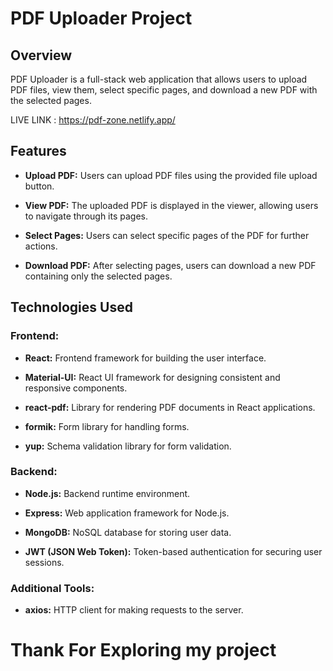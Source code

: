 # PDF Uploader Project

## Overview

PDF Uploader is a full-stack web application that allows users to upload PDF files, view them,
 select specific pages, and download a new PDF with the selected pages.

LIVE LINK : https://pdf-zone.netlify.app/

## Features

- **Upload PDF:** Users can upload PDF files using the provided file upload button.

- **View PDF:** The uploaded PDF is displayed in the viewer, allowing users to navigate through its pages.

- **Select Pages:** Users can select specific pages of the PDF for further actions.

- **Download PDF:** After selecting pages, users can download a new PDF containing only the selected pages.

## Technologies Used

### Frontend:

- **React:** Frontend framework for building the user interface.

- **Material-UI:** React UI framework for designing consistent and responsive components.

- **react-pdf:** Library for rendering PDF documents in React applications.

- **formik:** Form library for handling forms.

- **yup:** Schema validation library for form validation.

### Backend:

- **Node.js:** Backend runtime environment.

- **Express:** Web application framework for Node.js.

- **MongoDB:** NoSQL database for storing user data.

- **JWT (JSON Web Token):** Token-based authentication for securing user sessions.

### Additional Tools:

- **axios:** HTTP client for making requests to the server.


Thank For Exploring my project
=======
